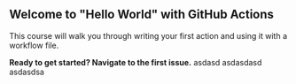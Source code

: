 ## Welcome to "Hello World" with GitHub Actions

This course will walk you through writing your first action and using it with a workflow file. 

**Ready to get started? Navigate to the first issue.**
asdasd
asdasdasd
asdasdsa
